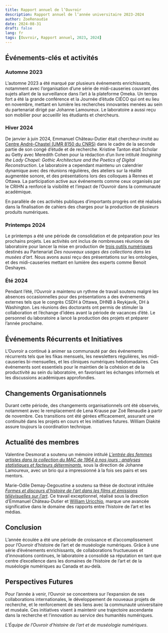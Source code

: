 ```yaml
---
title: Rapport annuel de l’Ouvroir
description: Rapport annuel de l’année universitaire 2023-2024
author: ZoeRenaudie
date: 2024-08-31
draft: false
lang: fr
tags: [Ouvroir, Rapport annuel, 2023, 2024]
---
```


## Événements-clés et activités

### Automne 2023

L’automne 2023 a été marqué par plusieurs événements enrichissants, notamment avec l’organisation d’une série de midi-causeries couvrant des sujets allant de la surveillance dans l’art à la plateforme Omeka. Un temps fort a été la grande conférence et la Journée d’étude CIÉCO qui ont eu lieu en novembre, mettant en lumière les recherches innovantes menées au sein du partenariat dirigé par Johanne Lamoureux. Le laboratoire a aussi reçu son mobilier pour accueillir les étudiants et chercheurs.

### Hiver 2024

De janvier à juin 2024, Emmanuel Château-Dutier était chercheur-invité au [Centre André-Chastel (UMR 8150 du CNRS)](https://www.centrechastel.sorbonne-universite.fr) dans le cadre de la seconde partie de son congé d’étude et de recherche. Kristine Tanton était Scholar au Getty avec Meredith Cohen pour la rédaction d’un livre intitulé *Imagining the Lady Chapel: Gothic Architecture and the Poetics of Digital Reconstruction*. Le laboratoire a cependant maintenu un calendrier dynamique avec des réunions régulières, des ateliers sur la réalité augmentée sonore, et des présentations lors des colloques à Rennes et Ottawa. La participation active aux événements comme ceux organisés par le CRIHN a renforcé la visibilité et l’impact de l’Ouvroir dans la communauté académique.

En parallèle de ces activités publiques d’importants progrès ont été réalisés dans la finalisation de cahiers des charges pour la production de plusieurs produits numériques.

### Printemps 2024

Le printemps a été une période de consolidation et de préparation pour les prochains projets. Les activités ont inclus de nombreuses réunions de laboratoire pour lancer la mise en production de [trois outils numériques](https://ouvroir.umontreal.ca/projets) destinés au Partenariat *Des nouveaux usages des collections dans les musées d’art*. Nous avons aussi reçu des présentations sur les ontologies, et des midi-causeries mettant en lumière des experts comme Benoit Deshayes.

### Été 2024

Pendant l’été, l’Ouvroir a maintenu un rythme de travail soutenu malgré les absences occasionnelles pour des présentations a des événements externes tels que le congrès CSDH à Ottawa, DHNB à Reykjavik, DH à Washington. Les réunions des doctorants ont permis de stimuler la collaboration et l’échange d’idées avant la période de vacances d’été. Le personnel du laboratoire a lancé la production des projets et préparer l’année prochaine.

## Événements Récurrents et Initiatives

L’Ouvroir a continué à animer sa communauté par des événements récurrents tels que les fikas mensuels, les newsletters régulières, les midi-causeries bi-mensuelles, et les cliniques numériques hebdomadaires. Ces événements sont essentiels pour le maintien de la cohésion et de la productivité au sein du laboratoire, en favorisant les échanges informels et les discussions académiques approfondies.

## Changements Organisationnels

Durant cette période, des changements organisationnels ont été observés, notamment avec le remplacement de Lena Krause par Zoë Renaudie à partir de novembre. Ces transitions ont été gérées efficacement, assurant une continuité dans les projets en cours et les initiatives futures. William Diakité assure toujours la coordination technique.

## Actualité des membres

Valentine Desmorat a soutenu un mémoire intitulé [_L’entrée des femmes artistes dans la collection du MAC de 1964 à nos jours : analyses statistiques et facteurs déterminants_](https://papyrus.bib.umontreal.ca/xmlui/handle/1866/33193), sous la direction de Johanne Lamoureux, avec un brio qui a impressionné à la fois ses pairs et ses mentors.

Marie-Odile Demay-Degoustine a soutenu sa thèse de doctorat intitulée [_Formes et discours d’histoire de l’art dans les films et émissions télévisuelles sur l’art_](https://papyrus.bib.umontreal.ca/xmlui/handle/1866/33380). Ce travail exceptionnel, réalisé sous la direction d’Emmanuel Château-Dutier et [William Uricchio](https://cmsw.mit.edu/profile/william-uricchio/), marque une avancée significative dans le domaine des rapports entre l’histoire de l’art et les médias.

## Conclusion

L’année écoulée a été une période de croissance et d’accomplissement pour l’Ouvroir d’histoire de l’art et de muséologie numériques. Grâce à une série d’événements enrichissants, de collaborations fructueuses et d’innovations continues, le laboratoire a consolidé sa réputation en tant que centre d’excellence dans les domaines de l’histoire de l’art et de la muséologie numériques au Canada et au-delà.

## Perspectives Futures

Pour l’année à venir, l’Ouvroir se concentrera sur l’expansion de ses collaborations internationales, le développement de nouveaux projets de recherche, et le renforcement de ses liens avec la communauté universitaire et muséale. Ces initiatives visent à maintenir une trajectoire ascendante dans la recherche et l’innovation au service des humanités numériques.

_L’Équipe de l’Ouvroir d’histoire de l’art et de muséologie numériques_.
